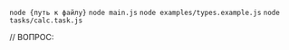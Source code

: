 `node {путь к файлу}`
`node main.js`
`node examples/types.example.js`
`node tasks/calc.task.js`

// ВОПРОС: 